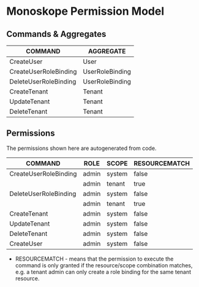 # Monoskope Permission Model

## Commands & Aggregates

|        COMMAND        |    AGGREGATE    |
|-----------------------|-----------------|
| CreateUser            | User            |
| CreateUserRoleBinding | UserRoleBinding |
| DeleteUserRoleBinding | UserRoleBinding |
| CreateTenant          | Tenant          |
| UpdateTenant          | Tenant          |
| DeleteTenant          | Tenant          |

## Permissions

The permissions shown here are autogenerated from code.

|        COMMAND        | ROLE  | SCOPE  | RESOURCEMATCH |
|-----------------------|-------|--------|---------------|
| CreateUserRoleBinding | admin | system | false         |
|                       | admin | tenant | true          |
| DeleteUserRoleBinding | admin | system | false         |
|                       | admin | tenant | true          |
| CreateTenant          | admin | system | false         |
| UpdateTenant          | admin | system | false         |
| DeleteTenant          | admin | system | false         |
| CreateUser            | admin | system | false         |

* RESOURCEMATCH - means that the permission to execute the command is only granted if the resource/scope combination matches, e.g. a tenant admin can only create a role binding for the same tenant resource.
